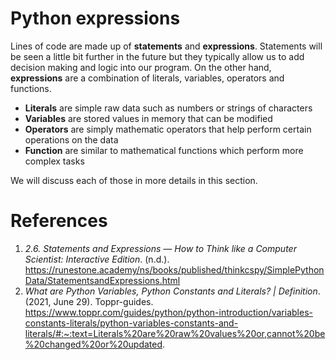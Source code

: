 # Python expressions

Lines of code are made up of **statements** and **expressions**. Statements will be seen a little bit further in the future but they typically allow us to add decision making and logic into our program. On the other hand, **expressions** are a combination of literals, variables, operators and functions. 

- **Literals** are simple raw data such as numbers or strings of characters
- **Variables** are stored values in memory that can be modified
- **Operators** are simply mathematic operators that help perform certain operations on the data
- **Function** are similar to mathematical functions which perform more complex tasks

We will discuss each of those in more details in this section. 



# References

1. *2.6. Statements and Expressions — How to Think like a Computer Scientist: Interactive Edition*. (n.d.). https://runestone.academy/ns/books/published/thinkcspy/SimplePythonData/StatementsandExpressions.html
2. *What are Python Variables, Python Constants and Literals? | Definition*. (2021, June 29). Toppr-guides. https://www.toppr.com/guides/python/python-introduction/variables-constants-literals/python-variables-constants-and-literals/#:~:text=Literals%20are%20raw%20values%20or,cannot%20be%20changed%20or%20updated.